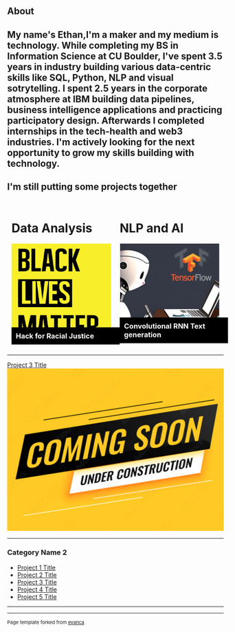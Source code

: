 ## About
My name's Ethan,I'm a maker and my medium is technology. While completing my BS in Information Science at CU Boulder, I've spent 3.5 years in industry building various data-centric skills like SQL, Python, NLP and visual sotrytelling. I spent 2.5 years in the corporate atmosphere at IBM building data pipelines, business intelligence applications and practicing participatory design. Afterwards I completed internships in the tech-health and web3 industries. I'm actively looking for the next opportunity to grow my skills building with technology.
---

## I'm still putting some projects together

<div style="display:flex;">
  <div style="flex: 1; padding: 10px;">
    <h1>Data Analysis</h1>
    <div style="position:relative;">
        <a href="https://basalt-streetcar-3c0.notion.site/One-page-writeup-aa8b0d8e9bf3494b9117db7b62113f8e", target="_blank">
            <img src="images/Black_Lives_Matter_logo.png" alt="Black lives matter logo, linked to project writeup" style="width:100%;">
            <div style="position:absolute; bottom:0; background-color:black; color:white; width:100%; padding:10px;">
            <h3 style="margin:0;">Hack for Racial Justice</h3>
            </div>
        </a>
    </div>

  </div>
  <div style="flex: 1; padding: 10px;">
    <h1>NLP and AI</h1>
    <div style="position:relative;">
        <a href="https://basalt-streetcar-3c0.notion.site/Company-name-generator-e1bcef8f7aa648eeb667b0b7048e412d" target="_blank">
            <img src="images/cng_thumbnail.png" alt="Name generator, linked to project writeup" style="width:100%;">
            <div style="position:absolute; bottom:0; background-color:black; color:white; width:100%; padding:10px;">
            <h3 style="margin:0;">Convolutional RNN Text generation</h3>
            </div>
        </a>
    </div>
  </div>
</div>


---
[Project 3 Title]()
<img src="images/underconstruction.png?raw=true"/>

---

### Category Name 2

- [Project 1 Title](http://example.com/)
- [Project 2 Title](http://example.com/)
- [Project 3 Title](http://example.com/)
- [Project 4 Title](http://example.com/)
- [Project 5 Title](http://example.com/)

---




---
<p style="font-size:11px">Page template forked from <a href="https://github.com/evanca/quick-portfolio">evanca</a></p>
<!-- Remove above link if you don't want to attibute -->

